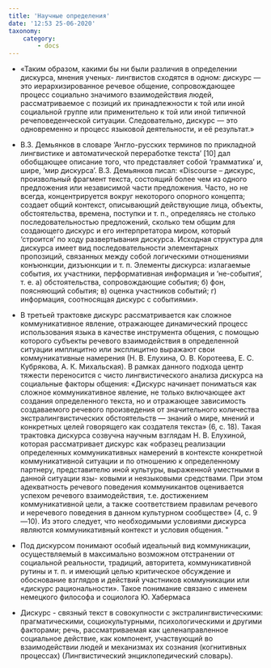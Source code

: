 ```yaml
---
title: 'Научные определения'
date: '12:53 25-06-2020'
taxonomy:
    category:
        - docs
---
```


* «Таким образом, какими бы ни были различия в определении дискурса, мнения ученых- лингвистов сходятся в одном: дискурс — это иерархизированное речевое общение, сопровождающее процесс социально значимого взаимодействия людей, рассматриваемое с позиций их принадлежности к той или иной социальной группе или применительно к той или иной типичной речеповеденческой ситуации. Следовательно, дискурс — это одновременно и процесс языковой деятельности, и её результат.»

* В.З. Демьянков в словаре ‘Англо-русских терминов по прикладной лингвистике и автоматической переработке текста’ [10] дал обобщающее описание того, что представляет собой ‘грамматика’ и, шире, ‘мир дискурса’. В.З. Демьянков писал: «Discourse – дискурс, произвольный фрагмент текста, состоящий более чем из одного предложения или независимой части предложения. Часто, но не всегда, концентрируется вокруг некоторого опорного концепта; создает общий контекст, описывающий действующие лица, объекты, обстоятельства, времена, поступки и т. п., определяясь не столько последовательностью предложений, сколько тем общим для создающего дискурс и его интерпретатора миром, который ‘строится’ по ходу развертывания дискурса. Исходная структура для дискурса имеет вид последовательности элементарных пропозиций, связанных между собой логическими отношениями конъюнкции, дизъюнкции и т. п. Элементы дискурса: излагаемые события, их участники, перформативная информация и ‘не-события’, т. е. а) обстоятельства, сопровождающие события; б) фон, поясняющий события; в) оценка участников событий; г) информация, соотносящая дискурс с событиями».

* В третьей трактовке дискурс рассматривается как сложное коммуникативное явление, отражающее динамический процесс использования языка в качестве инструмента общения, с помощью которого субъекты речевого взаимодействия в определенной ситуации имплицитно или эксплицитно выражают свои коммуникативные намерения (Н. В. Елухина, О. В. Коротеева, Е. С. Кубрякова, А. К. Михальская). В рамках данного подхода центр тяжести переносится с чисто лингвистического анализа дискурса на социальные факторы общения: «Дискурс начинает пониматься как сложное коммуникативное явление, не только включающее акт создания определенного текста, но и отражающее зависимость создаваемого речевого произведения от значительного количества экстралингвистических обстоятельств — знаний о мире, мнений и конкретных целей говорящего как создателя текста» (6, с. 18). Такая трактовка дискурса созвучна научным взглядам Н. В. Елухиной, которая рассматривает дискурс как «образец реализации определенных коммуникативных намерений в контексте конкретной коммуникативной ситуации и по отношению к определенному партнеру, представителю иной культуры, выраженной уместными в данной ситуации язы- ковыми и неязыковыми средствами. При этом адекватность речевого поведения коммуникантов оценивается успехом речевого взаимодействия, т.е. достижением коммуникативной цели, а также соответствием правилам речевого и неречевого поведения в данном культурном сообществе» (4, с. 9—10). Из этого следует, что необходимыми условиями дискурса являются коммуникативный контекст и условия общения. "

* Под дискурсом понимают особый идеальный вид коммуникации, осуществляемый в максимально возможном отстранении от социальной реальности, традиций, авторитета, коммуникативной рутины и т. п. и имеющий целью критическое обсуждение и обоснование взглядов и действий участников коммуникации или «дискурс рациональности».
Такое понимание связано с именем немецкого философа и социолога Ю. Хабермаса

*  Дискурс - связный текст в совокупности с экстралингвистическими: прагматическими, социокультурными, психологическими и другими факторами; речь, рассматриваемая как целенаправленное социальное действие, как компонент, участвующий во взаимодействии людей и механизмах их сознания (когнитивных процессах) (Лингвистический энциклопедический словарь).
